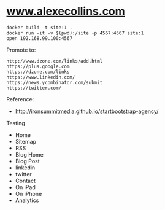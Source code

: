www.alexecollins.com
====================

	docker build -t site:1 .
	docker run -it -v $(pwd):/site -p 4567:4567 site:1
	open 192.168.99.100:4567

Promote to:

	http://www.dzone.com/links/add.html
	https://plus.google.com
	https://dzone.com/links
	https://www.linkedin.com/
	https://news.ycombinator.com/submit
	https://twitter.com/

Reference:

* http://ironsummitmedia.github.io/startbootstrap-agency/

Testing

* Home
* Sitemap
* RSS
* Blog Home
* Blog Post
* linkedin
* twitter
* Contact
* On iPad
* On iPhone
* Analytics
